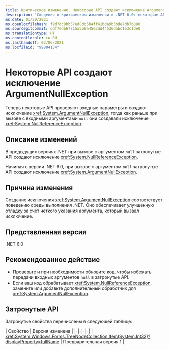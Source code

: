 ```yaml
---
title: Критическое изменение. Некоторые API создают исключение ArgumentNullException
description: 'Сведения о критическом изменении в .NET 6.0: некоторые API проверяют аргументы и теперь создают исключение ArgumentNullException.'
ms.date: 01/29/2021
ms.openlocfilehash: f9d7dc8bb57ed8dc5b4ff41bda9b3bde7db7b880
ms.sourcegitcommit: ddf7edb67715a5b9a45e3dd44536dabc153c1de0
ms.translationtype: HT
ms.contentlocale: ru-RU
ms.lasthandoff: 02/06/2021
ms.locfileid: "99804154"
---
```

# <a name="some-apis-throw-argumentnullexception"></a>Некоторые API создают исключение ArgumentNullException

Теперь некоторые API проверяют входные параметры и создают исключение <xref:System.ArgumentNullException>, тогда как раньше при вызове с входными аргументами `null` они создавали исключение <xref:System.NullReferenceException>.

## <a name="change-description"></a>Описание изменений

В предыдущих версиях .NET при вызове с аргументом `null` затронутые API создают исключение <xref:System.NullReferenceException>.

Начиная с версии .NET 6.0, при вызове с аргументом `null` затронутые API создают исключение <xref:System.ArgumentNullException>.

## <a name="reason-for-change"></a>Причина изменения

Создание исключения <xref:System.ArgumentNullException> соответствует поведению среды выполнения .NET. Оно обеспечивает улучшенную отладку за счет четкого указания аргумента, который вызвал исключение.

## <a name="version-introduced"></a>Представленная версия

.NET 6.0

## <a name="recommended-action"></a>Рекомендованное действие

- Проверьте и при необходимости обновите код, чтобы избежать передачи входных аргументов `null` в затронутые API.
- Если ваш код обрабатывает <xref:System.NullReferenceException>, замените или добавьте дополнительный обработчик для <xref:System.ArgumentNullException>.

## <a name="affected-apis"></a>Затронутые API

Затронутые свойства перечислены в следующей таблице:

| Свойство | Версия изменена |
|-|-|-|-|
| <xref:System.Windows.Forms.TreeNodeCollection.Item(System.Int32)?displayProperty=fullName> | Предварительная версия 1 |

<!--

### Affected APIs

- `P:System.Windows.Forms.TreeNodeCollection.Item(System.Int32)`

### Category

Windows Forms

-->
